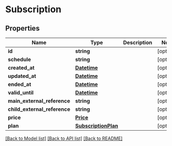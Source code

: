 # Subscription

## Properties
Name | Type | Description | Notes
------------ | ------------- | ------------- | -------------
**id** | **string** |  | [optional] 
**schedule** | **string** |  | [optional] 
**created_at** | [**Datetime**](Datetime.md) |  | [optional] 
**updated_at** | [**Datetime**](Datetime.md) |  | [optional] 
**ended_at** | [**Datetime**](Datetime.md) |  | [optional] 
**valid_until** | [**Datetime**](Datetime.md) |  | [optional] 
**main_external_reference** | **string** |  | [optional] 
**child_external_reference** | **string** |  | [optional] 
**price** | [**Price**](Price.md) |  | [optional] 
**plan** | [**SubscriptionPlan**](SubscriptionPlan.md) |  | [optional] 

[[Back to Model list]](../../README.md#documentation-for-models) [[Back to API list]](../../README.md#documentation-for-api-endpoints) [[Back to README]](../../README.md)

